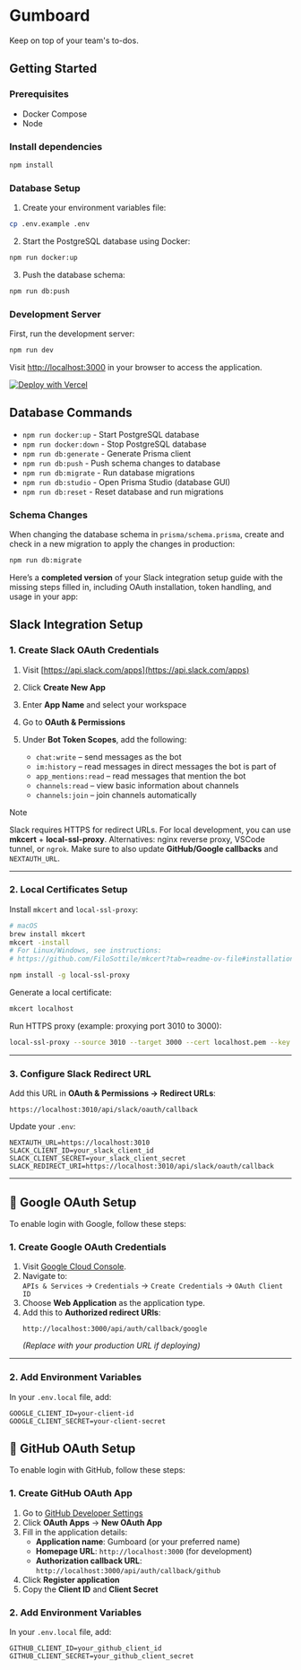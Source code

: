 # Gumboard

Keep on top of your team's to-dos.

## Getting Started

### Prerequisites

- Docker Compose
- Node

### Install dependencies

```bash
npm install
```

### Database Setup

1. Create your environment variables file:

```bash
cp .env.example .env
```

2. Start the PostgreSQL database using Docker:

```bash
npm run docker:up
```

3. Push the database schema:

```bash
npm run db:push
```

### Development Server

First, run the development server:

```bash
npm run dev
```

Visit [http://localhost:3000](http://localhost:3000) in your browser to access the application.

[![Deploy with Vercel](https://vercel.com/button)](https://vercel.com/new/clone?repository-url=https://github.com/antiwork/gumboard&env=DATABASE_URL,EMAIL_FROM,AUTH_RESEND_KEY,AUTH_SECRET)

## Database Commands

- `npm run docker:up` - Start PostgreSQL database
- `npm run docker:down` - Stop PostgreSQL database
- `npm run db:generate` - Generate Prisma client
- `npm run db:push` - Push schema changes to database
- `npm run db:migrate` - Run database migrations
- `npm run db:studio` - Open Prisma Studio (database GUI)
- `npm run db:reset` - Reset database and run migrations

### Schema Changes

When changing the database schema in `prisma/schema.prisma`, create and check in a new migration to apply the changes in production:

```bash
npm run db:migrate
```
Here’s a **completed version** of your Slack integration setup guide with the missing steps filled in, including OAuth installation, token handling, and usage in your app:



## Slack Integration Setup

### 1. Create Slack OAuth Credentials

1. Visit [https://api.slack.com/apps](https://api.slack.com/apps)
2. Click **Create New App**
3. Enter **App Name** and select your workspace
4. Go to **OAuth & Permissions**
5. Under **Bot Token Scopes**, add the following:

   * `chat:write` – send messages as the bot
   * `im:history` – read messages in direct messages the bot is part of
   * `app_mentions:read` – read messages that mention the bot
   * `channels:read` – view basic information about channels
   * `channels:join` – join channels automatically

> [!NOTE]
> Slack requires HTTPS for redirect URLs. For local development, you can use **mkcert** + **local-ssl-proxy**. Alternatives: nginx reverse proxy, VSCode tunnel, or `ngrok`.
> Make sure to also update **GitHub/Google callbacks** and `NEXTAUTH_URL`.

---

### 2. Local Certificates Setup

Install `mkcert` and `local-ssl-proxy`:

```bash
# macOS
brew install mkcert
mkcert -install
# For Linux/Windows, see instructions: 
# https://github.com/FiloSottile/mkcert?tab=readme-ov-file#installation

npm install -g local-ssl-proxy
```

Generate a local certificate:

```bash
mkcert localhost
```

Run HTTPS proxy (example: proxying port 3010 to 3000):

```bash
local-ssl-proxy --source 3010 --target 3000 --cert localhost.pem --key localhost-key.pem
```

---

### 3. Configure Slack Redirect URL

Add this URL in **OAuth & Permissions → Redirect URLs**:

```
https://localhost:3010/api/slack/oauth/callback
```

Update your `.env`:

```env
NEXTAUTH_URL=https://localhost:3010
SLACK_CLIENT_ID=your_slack_client_id
SLACK_CLIENT_SECRET=your_slack_client_secret
SLACK_REDIRECT_URI=https://localhost:3010/api/slack/oauth/callback
```

---


## 🔐 Google OAuth Setup

To enable login with Google, follow these steps:

### 1. Create Google OAuth Credentials

1. Visit [Google Cloud Console](https://console.cloud.google.com/).
2. Navigate to:  
   `APIs & Services` → `Credentials` → `Create Credentials` → `OAuth Client ID`
3. Choose **Web Application** as the application type.
4. Add this to **Authorized redirect URIs**:
   ```
   http://localhost:3000/api/auth/callback/google
   ```
   *(Replace with your production URL if deploying)*
---

### 2. Add Environment Variables

In your `.env.local` file, add:

```env
GOOGLE_CLIENT_ID=your-client-id
GOOGLE_CLIENT_SECRET=your-client-secret
```

## 🔐 GitHub OAuth Setup

To enable login with GitHub, follow these steps:

### 1. Create GitHub OAuth App

1. Go to [GitHub Developer Settings](https://github.com/settings/developers)
2. Click **OAuth Apps** → **New OAuth App**
3. Fill in the application details:
   - **Application name**: Gumboard (or your preferred name)
   - **Homepage URL**: `http://localhost:3000` (for development)
   - **Authorization callback URL**: `http://localhost:3000/api/auth/callback/github`
4. Click **Register application**
5. Copy the **Client ID** and **Client Secret**

### 2. Add Environment Variables

In your `.env.local` file, add:

```env
GITHUB_CLIENT_ID=your_github_client_id
GITHUB_CLIENT_SECRET=your_github_client_secret
```
